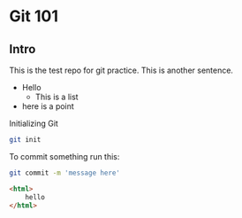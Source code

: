 # Git 101
## Intro

This is the test repo for git practice.
This is another sentence.

- Hello
  - This is a list
- here is a point

Initializing Git

```sh
git init
```


To commit something run this:

```sh
git commit -m 'message here'
```

```html
<html>
    hello
</html>
```